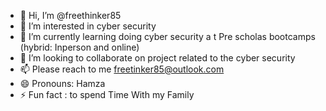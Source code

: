 - 👋 Hi, I’m @freethinker85
- 👀 I’m interested in cyber security 
- 🌱 I’m currently learning doing  cyber security  a t Pre scholas bootcamps (hybrid: Inperson and online)
- 💞️ I’m looking to collaborate on project  related  to the cyber security 
- 📫 Please reach to me freetinker85@outlook.com 
- 😄 Pronouns: Hamza
- ⚡ Fun fact :  to spend Time With my Family 
<!---
freethinker85/freethinker85 is a ✨ special ✨ repository because its `README.md` (this file) appears on your GitHub profile.
You can click the Preview link to take a look at your changes.
--->
